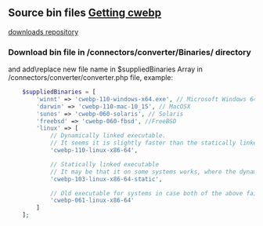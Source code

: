 ## Source bin files [Getting cwebp](https://developers.google.com/speed/webp/docs/precompiled) 
[downloads repository](https://storage.googleapis.com/downloads.webmproject.org/releases/webp/index.html)

### Download bin file in /connectors/converter/Binaries/ directory
and add\replace new file name in $suppliedBinaries Array in /connectors/converter/converter.php file, example:
```PHP
	$suppliedBinaries = [
		'winnt' => 'cwebp-110-windows-x64.exe', // Microsoft Windows 64bit
		'darwin' => 'cwebp-110-mac-10_15', // MacOSX
		'sunos' => 'cwebp-060-solaris', // Solaris
		'freebsd' => 'cwebp-060-fbsd', //FreeBSD
		'linux' => [
			// Dynamically linked executable.
			// It seems it is slightly faster than the statically linked
			'cwebp-110-linux-x86-64',

			// Statically linked executable
			// It may be that it on some systems works, where the dynamically linked does not (see #196)
			'cwebp-103-linux-x86-64-static',

			// Old executable for systems in case both of the above fails
			'cwebp-061-linux-x86-64'
		]
	];
```
